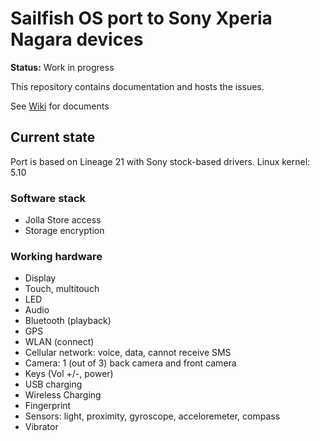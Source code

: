 # Sailfish OS port to Sony Xperia Nagara devices

**Status:** Work in progress

This repository contains documentation and hosts the issues.

See [Wiki](https://github.com/sailfishos-sony-nagara/main/wiki) for documents

## Current state

Port is based on Lineage 21 with Sony stock-based drivers. Linux kernel: 5.10

### Software stack

- Jolla Store access
- Storage encryption

### Working hardware

- Display
- Touch, multitouch
- LED
- Audio
- Bluetooth (playback)
- GPS
- WLAN (connect)
- Cellular network: voice, data, cannot receive SMS
- Camera: 1 (out of 3) back camera and front camera
- Keys (Vol +/-, power)
- USB charging
- Wireless Charging
- Fingerprint
- Sensors: light, proximity, gyroscope, acceloremeter, compass
- Vibrator

